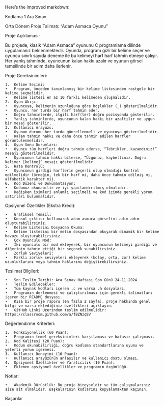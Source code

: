 Here’s the improved markdown:

Kodlama 1 Ara Sınav

Orta Dönem Proje Talimatı: “Adam Asmaca Oyunu”

Proje Açıklaması:

Bu projede, klasik “Adam Asmaca” oyununu C programlama dilinde uygulamanız beklenmektedir. Oyunda, program gizli bir kelime seçer ve oyuncu sınırlı sayıda deneme ile bu kelimeyi harf harf tahmin etmeye çalışır. Her yanlış tahminde, oyuncunun kalan hakkı azalır ve oyunun görsel temsilinde bir adım daha ilerlenir.

Proje Gereksinimleri:

	1.	Kelime Seçimi:
	•	Program, önceden tanımlanmış bir kelime listesinden rastgele bir kelime seçmelidir.
	•	Kelime listesi en az 10 farklı kelimeden oluşmalıdır.
	2.	Oyun Akışı:
	•	Oyuncuya, kelimenin uzunluğuna göre boşluklar (_) gösterilmelidir.
	•	Oyuncu, her turda bir harf tahmin eder.
	•	Doğru tahminlerde, ilgili harf(ler) doğru pozisyonda gösterilir.
	•	Yanlış tahminlerde, oyuncunun kalan hakkı bir azaltılır ve uygun bir mesaj gösterilir.
	3.	Kullanıcı Arayüzü:
	•	Oyunun durumu her turda güncellenmeli ve oyuncuya gösterilmelidir.
	•	Kalan tahmin hakkı ve daha önce tahmin edilen harfler görüntülenmelidir.
	4.	Oyun Sonu Durumları:
	•	Oyuncu tüm harfleri doğru tahmin ederse, “Tebrikler, kazandınız!” mesajı gösterilmelidir.
	•	Oyuncunun tahmin hakkı biterse, “Üzgünüz, kaybettiniz. Doğru kelime: [kelime]” mesajı gösterilmelidir.
	5.	Hata Kontrolü:
	•	Oyuncunun girdiği harflerin geçerli olup olmadığı kontrol edilmelidir (örneğin, tek bir harf mi, daha önce tahmin edilmiş mi, alfabetik karakter mi).
	6.	Kod Düzeni ve Dokümantasyon:
	•	Kodunuz okunabilir ve iyi yapılandırılmış olmalıdır.
	•	Değişken isimleri anlamlı seçilmeli ve kod içinde gerekli yorum satırları bulunmalıdır.

Opsiyonel Özellikler (Ekstra Kredi):

	•	Grafiksel Temsil:
	•	Konsol çıktısı kullanarak adam asmaca görselini adım adım oluşturabilirsiniz.
	•	Kelime Listesini Dosyadan Okuma:
	•	Kelime listesini bir metin dosyasından okuyarak dinamik bir kelime havuzu oluşturabilirsiniz.
	•	Çok Oyunculu Mod:
	•	İki oyunculu bir mod ekleyerek, bir oyuncunun kelimeyi girdiği ve diğerinin tahmin ettiği bir seçenek sunabilirsiniz.
	•	Zorluk Seviyeleri:
	•	Farklı zorluk seviyeleri ekleyerek (kolay, orta, zor) kelime uzunluklarını veya tahmin haklarını değiştirebilirsiniz.

Teslimat Bilgileri:

	•	Son Teslim Tarihi: Ara Sınav Haftası Son Günü 24.11.2024
	•	Teslim Edilecekler:
	•	Tüm kaynak kodları içeren .c ve varsa .h dosyaları.
	•	Programın derlenmesi ve çalıştırılması için gerekli talimatları içeren bir README dosyası.
	•	Kısa bir proje raporu (en fazla 2 sayfa), proje hakkında genel bilgi ve varsa eklediğiniz özellikleri açıklayın.
	•	GitHub Linki Üzerinden teslim edilmelidir: https://classroom.github.com/a/fBZNzq9V

Değerlendirme Kriterleri:

	1.	Fonksiyonellik (60 Puan):
	•	Programın temel gereksinimleri karşılaması ve hatasız çalışması.
	2.	Kod Kalitesi (20 Puan):
	•	Kodun okunabilirliği, doğru kodlama standartlarına uyumu ve yeterli yorum içermesi.
	3.	Kullanıcı Deneyimi (10 Puan):
	•	Kullanıcı arayüzünün anlaşılır ve kullanıcı dostu olması.
	4.	Opsiyonel Özellikler ve Yaratıcılık (10 Puan):
	•	Eklenen opsiyonel özellikler ve programın özgünlüğü.

Notlar:

	•	Akademik Dürüstlük: Bu proje bireyseldir ve tüm çalışmalarınız size ait olmalıdır. Başkalarının kodlarını kopyalamaktan kaçının.

Başarılar
